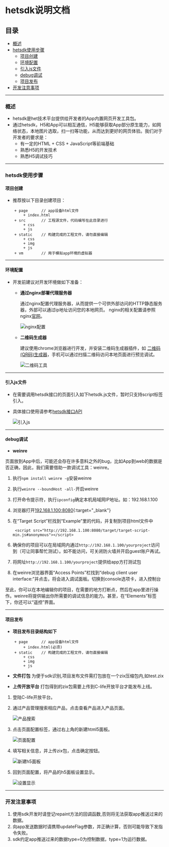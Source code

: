 # hetsdk说明文档

## 目录 
<!-- MarkdownTOC depth=4 autolink=true bracket=round -->

- [概述](#概述) 
- [hetsdk使用步骤](#使用步骤)
    - [项目创建](#项目创建)
    - [环境配置](#环境配置)
    - [引入js文件](#引入js文件)
    - [debug调试](#debug调试)
    - [项目发布](#项目发布)
- [开发注意事项](#开发注意事项)

<!-- /MarkdownTOC -->


****************
<span id="概述"></span>

### 概述
* hetsdk是het技术平台提供给开发者的App内置网页开发工具包。
* 通过hetsdk，H5和App可以相互通信，H5能够获取App部分原生能力，如网络状态，本地图片选取，扫一扫等功能，从而达到更好的网页体验。我们对于开发者的要求是： 
    - 有一定的HTML + CSS + JavaScript等前端基础
    - 熟悉H5的开发技术
    - 熟悉H5调试技巧

****

<span id="使用步骤"></span>
### hetsdk使用步骤

<span id="项目创建"></span>
#### 项目创建
* 推荐按以下目录创建项目：
```
    + page      // app设备html文件
        + index.html
    + src       // 工程源文件，代码编写在此目录进行
        + css
        + js
    + static    // 构建完成的工程文件，请勿直接编辑
        + css
        + img
        + js
    + vm        // 用于模拟app环境的虚拟器
```

****

<span id="环境配置"></span>
#### 环境配置
* 开发前建议对开发环境做如下准备：

    * **通过nginx部署代理服务器**

        通过nginx配置代理服务器，从而提供一个可供外部访问的HTTP静态服务器，外部可以通过ip地址访问您的本地网页。
        nginx的相关配置请参照nginx[官网](http://nginx.org/en/)。

        ![nginx配置](./nginx配置.png)

    * **二维码生成器**

        建议使用chrome浏览器进行开发，并安装二维码生成器插件，如 [二维码(QR码)生成器](https://chrome.google.com/webstore/detail/%E4%BA%8C%E7%BB%B4%E7%A0%81qr%E7%A0%81%E7%94%9F%E6%88%90%E5%99%A8qr-code-generato/pflgjjogbmmcmfhfcnlohagkablhbpmg)，手机可以通过扫描二维码访问本地页面进行预览调试。

        ![二维码工具](./生成二维码工具.png)
    

****
<span id="引入js文件"></span>
#### 引入js文件 
* 在需要调用hetsdk接口的页面引入如下hetsdk.js文件，暂时只支持script标签引入。
* 具体接口使用请参考[hetsdk接口API](./jssdk.html)

  ![引入js](./引入js.png)

****

<span id="debug调试"></span>
#### debug调试 
* **weinre**

页面放到App中后，可能还会存在许多意料之外的bug，比如App到web的数据是否正确，因此，我们需要借助一款调试工具：weinre。

1. 执行`npm install weinre -g`安装weinre

2. 执行`weinre --boundHost -all-`开启weinre

3. 打开命令提示符，执行`ipconfig`确定本机局域网IP地址。如：192.168.1.100

4. 浏览器打开[192.168.1.100:8080](http://127.0.0.1:8080){:target="_blank"}

5. 在“Target Script”栏找到“Example”里的代码，并复制到项目html文件中

        <script src="http://192.168.1.100:8080/target/target-script-min.js#anonymous"></script>

6. 确保你的项目可以在局域网内通过`http://192.168.1.100/yourproject`访问到（可让同事帮忙测试）。如不能访问，可关闭防火墙并开启guest账户再试。

7. 将网址`http://192.168.1.100/yourproject`提供给app方打测试包

8. 在weinre浏览器界面“Access Points”栏找到“debug client user interface:”并点击，将会进入调试面板。切换到console选项卡，进入控制台

至此，你可以在本地编辑你的项目，在需要的地方打断点，然后在app里进行操作。weinre将提供输出你所需要的调试信息的能力。甚至，在“Elements”标签下，你还可以“遥控”界面。


****

<span id="项目发布"></span>
#### 项目发布
* **项目发布目录结构如下**
```
    + page      // app设备html文件
        + index.html(必须)
    + static    // 构建完成的工程文件，请勿直接编辑
        + css
        + img
        + js
```

* **文件打包**
为便于sdk识别,项目发布文件需打包放在一个zix压缩包内,如test.zix

* **上传开放平台**
打包得到的zix包需要上传到C-life开放平台才能发布上线。
1. 登陆C-life开放平台。
2. 通过产品管理搜索相应产品，点击查看产品进入产品页面。

    ![产品搜索](./产品搜索.png)
3. 点击页面配置标签，通过右上角的新建html5面板。

    ![页面配置](./页面配置.png)
4. 填写相关信息，并上传zix包，点击确定按钮。

    ![新建h5面板](./新建h5面板.png)
5. 回到页面配置，将产品的h5面板设置显示。

    ![设置显示](./设置显示.png)


****

<span id="开发注意事项"></span>
### 开发注意事项
1. 使用sdk开发时请登记repaint方法的回调函数,否则将无法获取app推送过来的数据。
2. 向app发送数据时请携带updateFlag参数，并正确计算，否则可能导致下发指令失败。
3. sdk约定app推送过来的数据type=0为控制数据，type=1为运行数据。

